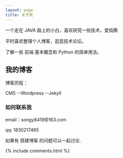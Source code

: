 ```yaml
---
layout: page
title: 关于我 
---
```


一个走在 JAVA 路上的小白，喜欢研究一些技术，爱捣腾
<p>
平时喜欢整理个人博客，逛逛技术论坛。
<p>
了解一些 前端 基本概念和 Python 的简单用法。
<h2> 我的博客 </h2>  

<p>
博客历程：

CMS --Wordpress --Jekyll

<p>
<!--如果你想搭建一个跟我一样的博客，可以看我的--> 
<!--<a href="/2016/10/jekyll_tutorials1/"> Jekyll 搭建个人博客 </a>-->
<!--教程-->

<p>
<!--有关于博客主题的建议和意见都可以提给我，让我们一起来打造一个精美的主题吧~--> 

<p> 
<!--博客源码在 <a target="_blank" href='https://github.com/leopardpan/leopardpan.github.io/'>Github</a> 上，你的 Star 是我更新的动力，谢谢~-->
<h3> 如何联系我 </h3>  

<p> 
email：songy8419@163.com       
<p> 
qq: 1830217465     
<p> 
如果有 搭建博客 的问题可以一起讨论.
<p> 



{% include comments.html %}


